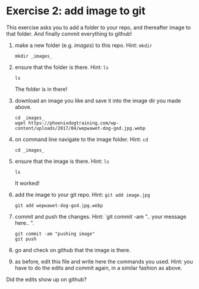 # Exercise 2: add image to git

This exercise asks you to add a folder to your repo, and thereafter
image to that folder.  And finally commit everything to github!

1. make a new folder (e.g. _images_) to this repo.  Hint: `mkdir`

   ```
   mkdir _images_
   ```

2. ensure that the folder is there.  Hint: `ls`

   ```
   ls
   ```

   The folder is in there!

3. download an image you like and save it into the image dir you made
   above.
   
   ```
   cd _images_
   wget https://phoenixdogtraining.com/wp-content/uploads/2017/04/wepwawet-dog-god.jpg.webp
   ```

4. on command line navigate to the image folder.  Hint: `cd`

   ```
   cd _images_
   ```

5. ensure that the image is there.  Hint: `ls`

   ```
   ls
   ```

   It worked!

6. add the image to your git repo.  Hint: `git add image.jpg`

   ```
   git add wepwawet-dog-god.jpg.webp
   ```

7. commit and push the changes.  Hint: `git commit -am ".. your
   message here.. ".
   
   ```
   git commit -am "pushing image"
   git push
   ```

8. go and check on github that the image is there.

9. as before, edit this file and write here the commands you used.
   Hint: you have to do the edits and commit again, in a similar
   fashion as above.

Did the edits show up on github?
